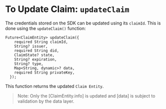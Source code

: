 # To Update Claim: `updateClaim`
 
The credentials stored on the SDK can be updated using its `claimId`. This is done using the `updateClaim()` function:
 
```
Future<ClaimEntity> updateClaim({
    required String claimId,
    String? issuer,
    required String did,
    ClaimState? state,
    String? expiration,
    String? type,
    Map<String, dynamic>? data,
    required String privateKey,
  });
```
<!-- does `identifier` need to be changed to `did` in above? -->
This function returns the updated `Claim Entity`.

> Note: Only the [ClaimEntity.info] is updated and [data] is subject to validation by the data layer. 

<!-- what are [ClaimEntity.info] and [data] in the above description? -->




